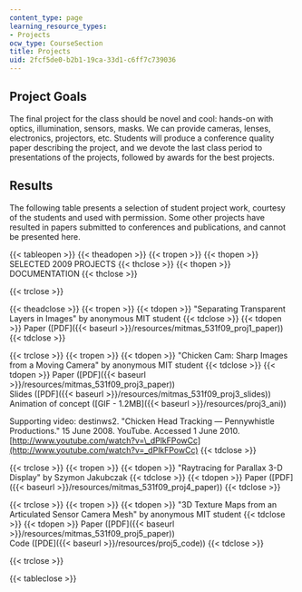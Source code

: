 ```yaml
---
content_type: page
learning_resource_types:
- Projects
ocw_type: CourseSection
title: Projects
uid: 2fcf5de0-b2b1-19ca-33d1-c6ff7c739036
---
```


Project Goals
-------------

The final project for the class should be novel and cool: hands-on with optics, illumination, sensors, masks. We can provide cameras, lenses, electronics, projectors, etc. Students will produce a conference quality paper describing the project, and we devote the last class period to presentations of the projects, followed by awards for the best projects.

Results
-------

The following table presents a selection of student project work, courtesy of the students and used with permission. Some other projects have resulted in papers submitted to conferences and publications, and cannot be presented here.

{{< tableopen >}}
{{< theadopen >}}
{{< tropen >}}
{{< thopen >}}
SELECTED 2009 PROJECTS
{{< thclose >}}
{{< thopen >}}
DOCUMENTATION
{{< thclose >}}

{{< trclose >}}

{{< theadclose >}}
{{< tropen >}}
{{< tdopen >}}
"Separating Transparent Layers in Images" by anonymous MIT student
{{< tdclose >}}
{{< tdopen >}}
Paper ([PDF]({{< baseurl >}}/resources/mitmas_531f09_proj1_paper))
{{< tdclose >}}

{{< trclose >}}
{{< tropen >}}
{{< tdopen >}}
"Chicken Cam: Sharp Images from a Moving Camera" by anonymous MIT student
{{< tdclose >}}
{{< tdopen >}}
Paper ([PDF]({{< baseurl >}}/resources/mitmas_531f09_proj3_paper))  
Slides ([PDF]({{< baseurl >}}/resources/mitmas_531f09_proj3_slides))  
Animation of concept ([GIF - 1.2MB]({{< baseurl >}}/resources/proj3_ani))  
  
Supporting video: destinws2. "Chicken Head Tracking — Pennywhistle Productions." 15 June 2008. YouTube. Accessed 1 June 2010. [http://www.youtube.com/watch?v=\_dPlkFPowCc](http://www.youtube.com/watch?v=_dPlkFPowCc)
{{< tdclose >}}

{{< trclose >}}
{{< tropen >}}
{{< tdopen >}}
"Raytracing for Parallax 3-D Display" by Szymon Jakubczak
{{< tdclose >}}
{{< tdopen >}}
Paper ([PDF]({{< baseurl >}}/resources/mitmas_531f09_proj4_paper))
{{< tdclose >}}

{{< trclose >}}
{{< tropen >}}
{{< tdopen >}}
"3D Texture Maps from an Articulated Sensor Camera Mesh" by anonymous MIT student
{{< tdclose >}}
{{< tdopen >}}
Paper ([PDF]({{< baseurl >}}/resources/mitmas_531f09_proj5_paper))  
Code ([PDE]({{< baseurl >}}/resources/proj5_code))
{{< tdclose >}}

{{< trclose >}}

{{< tableclose >}}